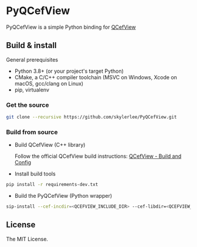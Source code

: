 # PyQCefView

PyQCefView is a simple Python binding for [QCefView](https://github.com/CefView/QCefView)

## Build & install

General prerequisites
- Python 3.8+ (or your project's target Python)
- CMake, a C/C++ compiler toolchain (MSVC on Windows, Xcode on macOS, gcc/clang on Linux)
- pip, virtualenv

### Get the source

```sh
git clone --recursive https://github.com/skylerlee/PyQCefView.git
```

### Build from source

- Build QCefView (C++ library)

  Follow the official QCefView build instructions:
  [QCefView - Build and Config](https://cefview.github.io/QCefView/md_docs_201-_build_and_config.html)

- Install build tools

```sh
pip install -r requirements-dev.txt
```

- Build the PyQCefView (Python wrapper)

```sh
sip-install --cef-incdir=<QCEFVIEW_INCLUDE_DIR> --cef-libdir=<QCEFVIEW_OUTPUT_DIR> --cef-lib=QCefView [--verbose]
```

## License

The MIT License.
